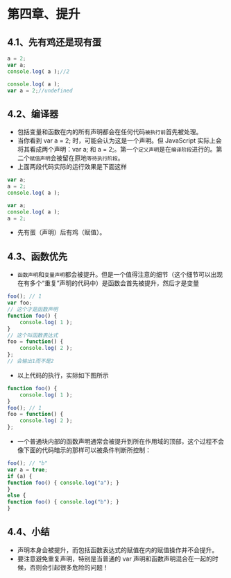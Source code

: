 # 第四章、提升
## 4.1、先有鸡还是现有蛋
```Javascript
a = 2;
var a;
console.log( a );//2
```
```javascript
console.log( a );
var a = 2;//undefined
```
## 4.2、编译器
- 包括变量和函数在内的所有声明都会在任何代码`被执行前`首先被处理。
- 当你看到 var a = 2; 时，可能会认为这是一个声明。但 JavaScript 实际上会将其看成两个声明：var a; 和 a = 2;。第一个`定义声明`是在`编译阶段`进行的。第二个`赋值声明`会被留在原地`等待执行阶段`。
- 上面两段代码实际的运行效果是下面这样
```javascript
var a;
a = 2;
console.log( a );
```
```javascript
var a;
console.log( a );
a = 2;
```
- 先有蛋（声明）后有鸡（赋值）。

## 4.3、函数优先
- `函数声明`和`变量声明`都会被提升。但是一个值得注意的细节（这个细节可以出现在有多个“重复”声明的代码中）是函数会首先被提升，然后才是变量
```javascript
foo(); // 1
var foo;
// 这个才是函数声明
function foo() {
    console.log( 1 );
}
// 这个叫函数表达式
foo = function() {
    console.log( 2 );
};
// 会输出1而不是2
```
- 以上代码的执行，实际如下图所示
```javascript
function foo() {
    console.log( 1 );
}
foo(); // 1
foo = function() {
    console.log( 2 );
};

```
- 一个普通块内部的函数声明通常会被提升到所在作用域的顶部，这个过程不会像下面的代码暗示的那样可以被条件判断所控制：
```javascript
foo(); // "b"
var a = true;
if (a) {
function foo() { console.log("a"); }
}
else {
function foo() { console.log("b"); }
}
```

## 4.4、小结
- 声明本身会被提升，而包括函数表达式的赋值在内的赋值操作并不会提升。
- 要注意避免重复声明，特别是当普通的 var 声明和函数声明混合在一起的时候，否则会引起很多危险的问题！
